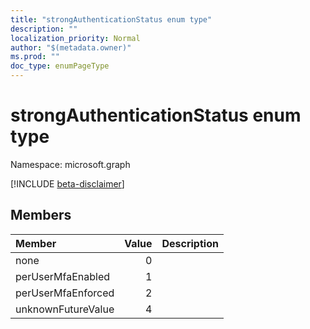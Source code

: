 ```yaml
---
title: "strongAuthenticationStatus enum type"
description: ""
localization_priority: Normal
author: "$(metadata.owner)"
ms.prod: ""
doc_type: enumPageType
---
```


# strongAuthenticationStatus enum type

Namespace: microsoft.graph

[!INCLUDE [beta-disclaimer](../../includes/beta-disclaimer.md)]

## Members

| Member             | Value | Description |
| :----------------- | ----: | :---------- |
| none               | 0     |             |
| perUserMfaEnabled  | 1     |             |
| perUserMfaEnforced | 2     |             |
| unknownFutureValue | 4     |             |
